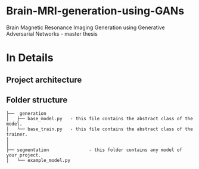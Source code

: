 # Brain-MRI-generation-using-GANs
Brain Magnetic Resonance Imaging Generation using Generative Adversarial Networks - master thesis


# In Details

Project architecture 
--------------

Folder structure
--------------

```
├──  generation
│   ├── base_model.py   - this file contains the abstract class of the model.
│   └── base_train.py   - this file contains the abstract class of the trainer.
│
│
├── segmentation               - this folder contains any model of your project.
│   └── example_model.py

